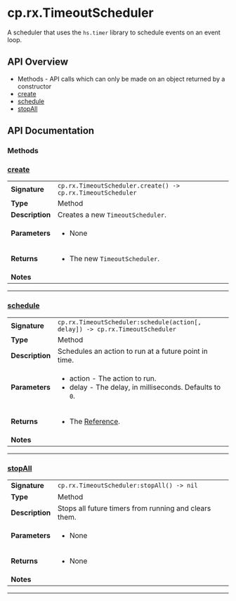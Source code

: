 # cp.rx.TimeoutScheduler

A scheduler that uses the `hs.timer` library to schedule events on an event loop.

## API Overview
* Methods - API calls which can only be made on an object returned by a constructor
 * [create](#create)
 * [schedule](#schedule)
 * [stopAll](#stopAll)

## API Documentation

### Methods


### [create](#create)

|                                             |                                                                                     |
| --------------------------------------------|-------------------------------------------------------------------------------------|
| **Signature**                               | `cp.rx.TimeoutScheduler.create() -> cp.rx.TimeoutScheduler`                                                                    |
| **Type**                                    | Method                                                                     |
| **Description**                             | Creates a new `TimeoutScheduler`.                                                                     |
| **Parameters**                              | <ul><li>None</li></ul> |
| **Returns**                                 | <ul><li>The new `TimeoutScheduler`.</li></ul>          |
| **Notes**                                   | <ul></ul>                |

---

### [schedule](#schedule)

|                                             |                                                                                     |
| --------------------------------------------|-------------------------------------------------------------------------------------|
| **Signature**                               | `cp.rx.TimeoutScheduler:schedule(action[, delay]) -> cp.rx.TimeoutScheduler`                                                                    |
| **Type**                                    | Method                                                                     |
| **Description**                             | Schedules an action to run at a future point in time.                                                                     |
| **Parameters**                              | <ul><li>action  - The action to run.</li><li>delay   - The delay, in milliseconds. Defaults to `0`.</li></ul> |
| **Returns**                                 | <ul><li>The [Reference](cp.rx.Reference.md).</li></ul>          |
| **Notes**                                   | <ul></ul>                |

---

### [stopAll](#stopAll)

|                                             |                                                                                     |
| --------------------------------------------|-------------------------------------------------------------------------------------|
| **Signature**                               | `cp.rx.TimeoutScheduler:stopAll() -> nil`                                                                    |
| **Type**                                    | Method                                                                     |
| **Description**                             | Stops all future timers from running and clears them.                                                                     |
| **Parameters**                              | <ul><li>None</li></ul> |
| **Returns**                                 | <ul><li>None</li></ul>          |
| **Notes**                                   | <ul></ul>                |

---
